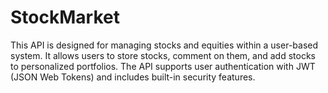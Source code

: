 # StockMarket
This API is designed for managing stocks and equities within a user-based system. It allows users to store stocks, comment on them, and add stocks to personalized portfolios. The API supports user authentication with JWT (JSON Web Tokens) and includes built-in security features. 
